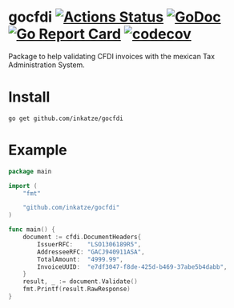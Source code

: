 # gocfdi [![Actions Status](https://github.com/inkatze/gocfdi/workflows/test/badge.svg)](https://github.com/inkatze/gocfdi/actions) [![GoDoc](https://godoc.org/github.com/inkatze/gocfdi?status.png)](https://godoc.org/github.com/inkatze/gocfdi) [![Go Report Card](https://goreportcard.com/badge/github.com/inkatze/gocfdi)](https://goreportcard.com/report/github.com/inkatze/gocfdi) [![codecov](https://codecov.io/gh/inkatze/gocfdi/branch/master/graph/badge.svg)](https://codecov.io/gh/inkatze/gocfdi)

Package to help validating CFDI invoices with the mexican Tax Administration System.

# Install

```
go get github.com/inkatze/gocfdi
```

# Example

```go
package main

import (
	"fmt"

	"github.com/inkatze/gocfdi"
)

func main() {
	document := cfdi.DocumentHeaders{
		IssuerRFC:    "LSO1306189R5",
		AddresseeRFC: "GACJ940911ASA",
		TotalAmount:  "4999.99",
		InvoiceUUID:  "e7df3047-f8de-425d-b469-37abe5b4dabb",
	}
	result, _ := document.Validate()
	fmt.Printf(result.RawResponse)
}
```
